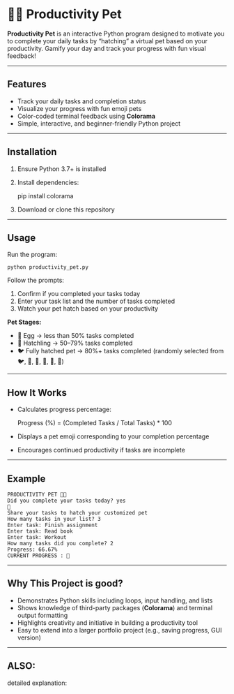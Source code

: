 # 🐦‍🔥 Productivity Pet

**Productivity Pet** is an interactive Python program designed to motivate you to complete your daily tasks by “hatching” a virtual pet based on your productivity. Gamify your day and track your progress with fun visual feedback!

---

## Features
- Track your daily tasks and completion status  
- Visualize your progress with fun emoji pets  
- Color-coded terminal feedback using **Colorama**  
- Simple, interactive, and beginner-friendly Python project  

---

## Installation
1. Ensure Python 3.7+ is installed  
2. Install dependencies:

    pip install colorama

3. Download or clone this repository  

---

## Usage
Run the program:

    python productivity_pet.py

Follow the prompts:  
1. Confirm if you completed your tasks today  
2. Enter your task list and the number of tasks completed  
3. Watch your pet hatch based on your productivity  

**Pet Stages:**
- 🥚 Egg → less than 50% tasks completed  
- 🐣 Hatchling → 50–79% tasks completed  
- 🐦 Fully hatched pet → 80%+ tasks completed (randomly selected from 🐦, 🐧, 🦇, 🦤, 🦆, 🦅)

---

## How It Works
- Calculates progress percentage:

    Progress (%) = (Completed Tasks / Total Tasks) * 100

- Displays a pet emoji corresponding to your completion percentage  
- Encourages continued productivity if tasks are incomplete  

---

## Example
    PRODUCTIVITY PET 🐦‍🔥 
    Did you complete your tasks today? yes
    🥚
    Share your tasks to hatch your customized pet
    How many tasks in your list? 3
    Enter task: Finish assignment
    Enter task: Read book
    Enter task: Workout
    How many tasks did you complete? 2
    Progress: 66.67%
    CURRENT PROGRESS : 🐣

---

## Why This Project is good?
- Demonstrates Python skills including loops, input handling, and lists  
- Shows knowledge of third-party packages (**Colorama**) and terminal output formatting  
- Highlights creativity and initiative in building a productivity tool  
- Easy to extend into a larger portfolio project (e.g., saving progress, GUI version)  

---

## ALSO:
detailed explanation:
